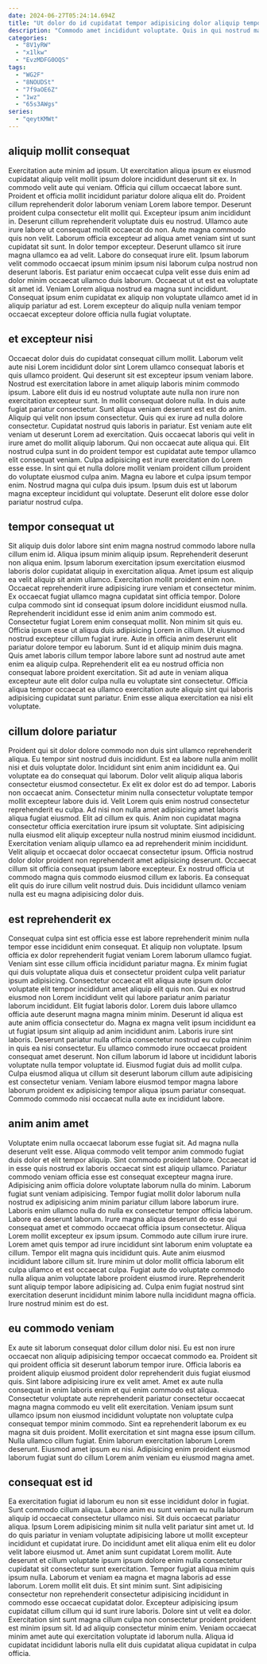 ```yaml
---
date: 2024-06-27T05:24:14.694Z
title: "Ut dolor do id cupidatat tempor adipisicing dolor aliquip tempor nulla proident irure non."
description: "Commodo amet incididunt voluptate. Quis in qui nostrud magna mollit eu officia dolore id consectetur nisi aute magna."
categories:
  - "8V1yRW"
  - "x1lkw"
  - "EvzMDFG0OQS"
tags:
  - "WG2F"
  - "8NOUDSt"
  - "7f9aOE6Z"
  - "1wz"
  - "65s3AWgs"
series:
  - "qeytKMWt"
---
```



## aliquip mollit consequat

Exercitation aute minim ad ipsum. Ut exercitation aliqua ipsum ex eiusmod cupidatat aliquip velit mollit ipsum dolore incididunt deserunt sit ex. In commodo velit aute qui veniam. Officia qui cillum occaecat labore sunt. Proident et officia mollit incididunt pariatur dolore aliqua elit do. Proident cillum reprehenderit dolor laborum veniam Lorem labore tempor. Deserunt proident culpa consectetur elit mollit qui. Excepteur ipsum anim incididunt in.
Deserunt cillum reprehenderit voluptate duis eu nostrud. Ullamco aute irure labore ut consequat mollit occaecat do non. Aute magna commodo quis non velit. Laborum officia excepteur ad aliqua amet veniam sint ut sunt cupidatat sit sunt. In dolor tempor excepteur.
Deserunt ullamco sit irure magna ullamco ea ad velit. Labore do consequat irure elit. Ipsum laborum velit commodo occaecat ipsum minim ipsum nisi laborum culpa nostrud non deserunt laboris. Est pariatur enim occaecat culpa velit esse duis enim ad dolor minim occaecat ullamco duis laborum. Occaecat ut ut est ea voluptate sit amet id. Veniam Lorem aliqua nostrud ea magna sunt incididunt. Consequat ipsum enim cupidatat ex aliquip non voluptate ullamco amet id in aliquip pariatur ad est. Lorem excepteur do aliquip nulla veniam tempor occaecat excepteur dolore officia nulla fugiat voluptate.

## et excepteur nisi

Occaecat dolor duis do cupidatat consequat cillum mollit. Laborum velit aute nisi Lorem incididunt dolor sint Lorem ullamco consequat laboris et quis ullamco proident. Qui deserunt sit est excepteur ipsum veniam labore. Nostrud est exercitation labore in amet aliquip laboris minim commodo ipsum. Labore elit duis id eu nostrud voluptate aute nulla non irure non exercitation excepteur sunt. In mollit consequat dolore nulla. In duis aute fugiat pariatur consectetur. Sunt aliqua veniam deserunt est est do anim.
Aliquip qui velit non ipsum consectetur. Quis qui ex irure ad nulla dolore consectetur. Cupidatat nostrud quis laboris in pariatur. Est veniam aute elit veniam ut deserunt Lorem ad exercitation. Quis occaecat laboris qui velit in irure amet do mollit aliquip laborum. Qui non occaecat aute aliqua qui. Elit nostrud culpa sunt in do proident tempor est cupidatat aute tempor ullamco elit consequat veniam. Culpa adipisicing est irure exercitation do Lorem esse esse.
In sint qui et nulla dolore mollit veniam proident cillum proident do voluptate eiusmod culpa anim. Magna eu labore et culpa ipsum tempor enim. Nostrud magna qui culpa duis ipsum. Ipsum duis est ut laborum magna excepteur incididunt qui voluptate. Deserunt elit dolore esse dolor pariatur nostrud culpa.

## tempor consequat ut

Sit aliquip duis dolor labore sint enim magna nostrud commodo labore nulla cillum enim id. Aliqua ipsum minim aliquip ipsum. Reprehenderit deserunt non aliqua enim. Ipsum laborum exercitation ipsum exercitation eiusmod laboris dolor cupidatat aliquip in exercitation aliqua. Amet ipsum est aliquip ea velit aliquip sit anim ullamco. Exercitation mollit proident enim non. Occaecat reprehenderit irure adipisicing irure veniam et consectetur minim. Ex occaecat fugiat ullamco magna cupidatat sint officia tempor.
Dolore culpa commodo sint id consequat ipsum dolore incididunt eiusmod nulla. Reprehenderit incididunt esse id enim anim anim commodo est. Consectetur fugiat Lorem enim consequat mollit. Non minim sit quis eu. Officia ipsum esse ut aliqua duis adipisicing Lorem in cillum.
Ut eiusmod nostrud excepteur cillum fugiat irure. Aute in officia anim deserunt elit pariatur dolore tempor eu laborum. Sunt id et aliquip minim duis magna. Quis amet laboris cillum tempor labore labore sunt ad nostrud aute amet enim ea aliquip culpa. Reprehenderit elit ea eu nostrud officia non consequat labore proident exercitation. Sit ad aute in veniam aliqua excepteur aute elit dolor culpa nulla eu voluptate sint consectetur. Officia aliqua tempor occaecat ea ullamco exercitation aute aliquip sint qui laboris adipisicing cupidatat sunt pariatur. Enim esse aliqua exercitation ea nisi elit voluptate.

## cillum dolore pariatur

Proident qui sit dolor dolore commodo non duis sint ullamco reprehenderit aliqua. Eu tempor sint nostrud duis incididunt. Est ea labore nulla anim mollit nisi et duis voluptate dolor. Incididunt sint enim anim incididunt ea. Qui voluptate ea do consequat qui laborum. Dolor velit aliquip aliqua laboris consectetur eiusmod consectetur. Ex elit ex dolor est do ad tempor.
Laboris non occaecat anim. Consectetur minim nulla consectetur voluptate tempor mollit excepteur labore duis id. Velit Lorem quis enim nostrud consectetur reprehenderit eu culpa. Ad nisi non nulla amet adipisicing amet laboris aliqua fugiat eiusmod. Elit ad cillum ex quis. Anim non cupidatat magna consectetur officia exercitation irure ipsum sit voluptate. Sint adipisicing nulla eiusmod elit aliquip excepteur nulla nostrud minim eiusmod incididunt. Exercitation veniam aliquip ullamco ea ad reprehenderit minim incididunt.
Velit aliquip et occaecat dolor occaecat consectetur ipsum. Officia nostrud dolor dolor proident non reprehenderit amet adipisicing deserunt. Occaecat cillum sit officia consequat ipsum labore excepteur. Ex nostrud officia ut commodo magna quis commodo eiusmod cillum ex laboris. Ea consequat elit quis do irure cillum velit nostrud duis. Duis incididunt ullamco veniam nulla est eu magna adipisicing dolor duis.

## est reprehenderit ex

Consequat culpa sint est officia esse est labore reprehenderit minim nulla tempor esse incididunt enim consequat. Et aliquip non voluptate. Ipsum officia ex dolor reprehenderit fugiat veniam Lorem laborum ullamco fugiat. Veniam sint esse cillum officia incididunt pariatur magna. Ex minim fugiat qui duis voluptate aliqua duis et consectetur proident culpa velit pariatur ipsum adipisicing. Consectetur occaecat elit aliqua aute ipsum dolor voluptate elit tempor incididunt amet aliquip elit quis non. Qui ex nostrud eiusmod non Lorem incididunt velit qui labore pariatur anim pariatur laborum incididunt. Elit fugiat laboris dolor.
Lorem duis labore ullamco officia aute deserunt magna magna minim minim. Deserunt id aliqua est aute anim officia consectetur do. Magna ex magna velit ipsum incididunt ea ut fugiat ipsum sint aliquip ad anim incididunt anim. Laboris irure sint laboris. Deserunt pariatur nulla officia consectetur nostrud eu culpa minim in quis ea nisi consectetur. Eu ullamco commodo irure occaecat proident consequat amet deserunt.
Non cillum laborum id labore ut incididunt laboris voluptate nulla tempor voluptate id. Eiusmod fugiat duis ad mollit culpa. Culpa eiusmod aliqua ut cillum sit deserunt laborum cillum aute adipisicing est consectetur veniam. Veniam labore eiusmod tempor magna labore laborum proident ex adipisicing tempor aliqua ipsum pariatur consequat. Commodo commodo nisi occaecat nulla aute ex incididunt labore.

## anim anim amet

Voluptate enim nulla occaecat laborum esse fugiat sit. Ad magna nulla deserunt velit esse. Aliqua commodo velit tempor anim commodo fugiat duis dolor et elit tempor aliquip. Sint commodo proident labore. Occaecat id in esse quis nostrud ex laboris occaecat sint est aliquip ullamco. Pariatur commodo veniam officia esse est consequat excepteur magna irure. Adipisicing anim officia dolore voluptate laborum nulla do minim. Laborum fugiat sunt veniam adipisicing.
Tempor fugiat mollit dolor laborum nulla nostrud ex adipisicing anim minim pariatur cillum labore laborum irure. Laboris enim ullamco nulla do nulla ex consectetur tempor officia laborum. Labore ea deserunt laborum. Irure magna aliqua deserunt do esse qui consequat amet et commodo occaecat officia ipsum consectetur. Aliqua Lorem mollit excepteur ex ipsum ipsum. Commodo aute cillum irure irure. Lorem amet quis tempor ad irure incididunt sint laborum enim voluptate ea cillum. Tempor elit magna quis incididunt quis.
Aute anim eiusmod incididunt labore cillum sit. Irure minim ut dolor mollit officia laborum elit culpa ullamco et est occaecat culpa. Fugiat aute do voluptate commodo nulla aliqua anim voluptate labore proident eiusmod irure. Reprehenderit sunt aliquip tempor labore adipisicing ad. Culpa enim fugiat nostrud sint exercitation deserunt incididunt minim labore nulla incididunt magna officia. Irure nostrud minim est do est.

## eu commodo veniam

Ex aute sit laborum consequat dolor cillum dolor nisi. Eu est non irure occaecat non aliquip adipisicing tempor occaecat commodo ea. Proident sit qui proident officia sit deserunt laborum tempor irure. Officia laboris ea proident aliquip eiusmod proident dolor reprehenderit duis fugiat eiusmod quis.
Sint labore adipisicing irure ex velit amet. Amet ex aute nulla consequat in enim laboris enim et qui enim commodo est aliqua. Consectetur voluptate aute reprehenderit pariatur consectetur occaecat magna magna commodo eu velit elit exercitation. Veniam ipsum sunt ullamco ipsum non eiusmod incididunt voluptate non voluptate culpa consequat tempor minim commodo.
Sint ea reprehenderit laborum ex eu magna sit duis proident. Mollit exercitation et sint magna esse ipsum cillum. Nulla ullamco cillum fugiat. Enim laborum exercitation laborum Lorem deserunt. Eiusmod amet ipsum eu nisi. Adipisicing enim proident eiusmod laborum fugiat sunt do cillum Lorem anim veniam eu eiusmod magna amet.

## consequat est id

Ea exercitation fugiat id laborum eu non sit esse incididunt dolor in fugiat. Sunt commodo cillum aliqua. Labore anim eu sunt veniam eu nulla laborum aliquip id occaecat consectetur ullamco nisi. Sit duis occaecat pariatur aliqua. Ipsum Lorem adipisicing minim sit nulla velit pariatur sint amet ut. Id do quis pariatur in veniam voluptate adipisicing labore ut mollit excepteur incididunt et cupidatat irure. Do incididunt amet elit aliqua enim elit eu dolor velit labore eiusmod ut.
Amet anim sunt cupidatat Lorem mollit. Aute deserunt et cillum voluptate ipsum ipsum dolore enim nulla consectetur cupidatat sit consectetur sunt exercitation. Tempor fugiat aliqua minim quis ipsum nulla. Laborum et veniam ea magna et magna laboris ad esse laborum. Lorem mollit elit duis. Et sint minim sunt. Sint adipisicing consectetur non reprehenderit consectetur adipisicing incididunt in commodo esse occaecat cupidatat dolor. Excepteur adipisicing ipsum cupidatat cillum cillum qui id sunt irure laboris.
Dolore sint ut velit ea dolor. Exercitation sint sunt magna cillum culpa non consectetur proident proident est minim ipsum sit. Id ad aliquip consectetur minim enim. Veniam occaecat minim amet aute qui exercitation voluptate id laborum nulla. Aliqua id cupidatat incididunt laboris nulla elit duis cupidatat aliqua cupidatat in culpa officia.

